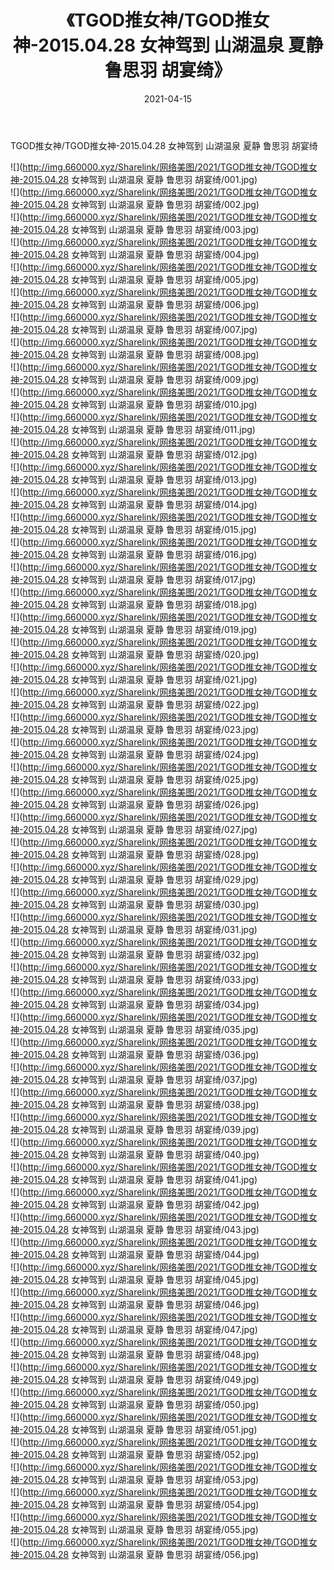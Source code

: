 ﻿---
layout: post
title:  《TGOD推女神/TGOD推女神-2015.04.28 女神驾到 山湖温泉 夏静 鲁思羽 胡宴绮》
date:   2021-04-15
img: http://img.660000.xyz/Sharelink/网络美图/2021/TGOD推女神/TGOD推女神-2015.04.28 女神驾到 山湖温泉 夏静 鲁思羽 胡宴绮/000.jpg
categories: [美女, 清纯, 唯美]
---

TGOD推女神/TGOD推女神-2015.04.28 女神驾到 山湖温泉 夏静 鲁思羽 胡宴绮

 ![](http://img.660000.xyz/Sharelink/网络美图/2021/TGOD推女神/TGOD推女神-2015.04.28 女神驾到 山湖温泉 夏静 鲁思羽 胡宴绮/001.jpg) <br>![](http://img.660000.xyz/Sharelink/网络美图/2021/TGOD推女神/TGOD推女神-2015.04.28 女神驾到 山湖温泉 夏静 鲁思羽 胡宴绮/002.jpg) <br>![](http://img.660000.xyz/Sharelink/网络美图/2021/TGOD推女神/TGOD推女神-2015.04.28 女神驾到 山湖温泉 夏静 鲁思羽 胡宴绮/003.jpg) <br>![](http://img.660000.xyz/Sharelink/网络美图/2021/TGOD推女神/TGOD推女神-2015.04.28 女神驾到 山湖温泉 夏静 鲁思羽 胡宴绮/004.jpg) <br>![](http://img.660000.xyz/Sharelink/网络美图/2021/TGOD推女神/TGOD推女神-2015.04.28 女神驾到 山湖温泉 夏静 鲁思羽 胡宴绮/005.jpg) <br>![](http://img.660000.xyz/Sharelink/网络美图/2021/TGOD推女神/TGOD推女神-2015.04.28 女神驾到 山湖温泉 夏静 鲁思羽 胡宴绮/006.jpg) <br>![](http://img.660000.xyz/Sharelink/网络美图/2021/TGOD推女神/TGOD推女神-2015.04.28 女神驾到 山湖温泉 夏静 鲁思羽 胡宴绮/007.jpg) <br>![](http://img.660000.xyz/Sharelink/网络美图/2021/TGOD推女神/TGOD推女神-2015.04.28 女神驾到 山湖温泉 夏静 鲁思羽 胡宴绮/008.jpg) <br>![](http://img.660000.xyz/Sharelink/网络美图/2021/TGOD推女神/TGOD推女神-2015.04.28 女神驾到 山湖温泉 夏静 鲁思羽 胡宴绮/009.jpg) <br>![](http://img.660000.xyz/Sharelink/网络美图/2021/TGOD推女神/TGOD推女神-2015.04.28 女神驾到 山湖温泉 夏静 鲁思羽 胡宴绮/010.jpg) <br>![](http://img.660000.xyz/Sharelink/网络美图/2021/TGOD推女神/TGOD推女神-2015.04.28 女神驾到 山湖温泉 夏静 鲁思羽 胡宴绮/011.jpg) <br>![](http://img.660000.xyz/Sharelink/网络美图/2021/TGOD推女神/TGOD推女神-2015.04.28 女神驾到 山湖温泉 夏静 鲁思羽 胡宴绮/012.jpg) <br>![](http://img.660000.xyz/Sharelink/网络美图/2021/TGOD推女神/TGOD推女神-2015.04.28 女神驾到 山湖温泉 夏静 鲁思羽 胡宴绮/013.jpg) <br>![](http://img.660000.xyz/Sharelink/网络美图/2021/TGOD推女神/TGOD推女神-2015.04.28 女神驾到 山湖温泉 夏静 鲁思羽 胡宴绮/014.jpg) <br>![](http://img.660000.xyz/Sharelink/网络美图/2021/TGOD推女神/TGOD推女神-2015.04.28 女神驾到 山湖温泉 夏静 鲁思羽 胡宴绮/015.jpg) <br>![](http://img.660000.xyz/Sharelink/网络美图/2021/TGOD推女神/TGOD推女神-2015.04.28 女神驾到 山湖温泉 夏静 鲁思羽 胡宴绮/016.jpg) <br>![](http://img.660000.xyz/Sharelink/网络美图/2021/TGOD推女神/TGOD推女神-2015.04.28 女神驾到 山湖温泉 夏静 鲁思羽 胡宴绮/017.jpg) <br>![](http://img.660000.xyz/Sharelink/网络美图/2021/TGOD推女神/TGOD推女神-2015.04.28 女神驾到 山湖温泉 夏静 鲁思羽 胡宴绮/018.jpg) <br>![](http://img.660000.xyz/Sharelink/网络美图/2021/TGOD推女神/TGOD推女神-2015.04.28 女神驾到 山湖温泉 夏静 鲁思羽 胡宴绮/019.jpg) <br>![](http://img.660000.xyz/Sharelink/网络美图/2021/TGOD推女神/TGOD推女神-2015.04.28 女神驾到 山湖温泉 夏静 鲁思羽 胡宴绮/020.jpg) <br>![](http://img.660000.xyz/Sharelink/网络美图/2021/TGOD推女神/TGOD推女神-2015.04.28 女神驾到 山湖温泉 夏静 鲁思羽 胡宴绮/021.jpg) <br>![](http://img.660000.xyz/Sharelink/网络美图/2021/TGOD推女神/TGOD推女神-2015.04.28 女神驾到 山湖温泉 夏静 鲁思羽 胡宴绮/022.jpg) <br>![](http://img.660000.xyz/Sharelink/网络美图/2021/TGOD推女神/TGOD推女神-2015.04.28 女神驾到 山湖温泉 夏静 鲁思羽 胡宴绮/023.jpg) <br>![](http://img.660000.xyz/Sharelink/网络美图/2021/TGOD推女神/TGOD推女神-2015.04.28 女神驾到 山湖温泉 夏静 鲁思羽 胡宴绮/024.jpg) <br>![](http://img.660000.xyz/Sharelink/网络美图/2021/TGOD推女神/TGOD推女神-2015.04.28 女神驾到 山湖温泉 夏静 鲁思羽 胡宴绮/025.jpg) <br>![](http://img.660000.xyz/Sharelink/网络美图/2021/TGOD推女神/TGOD推女神-2015.04.28 女神驾到 山湖温泉 夏静 鲁思羽 胡宴绮/026.jpg) <br>![](http://img.660000.xyz/Sharelink/网络美图/2021/TGOD推女神/TGOD推女神-2015.04.28 女神驾到 山湖温泉 夏静 鲁思羽 胡宴绮/027.jpg) <br>![](http://img.660000.xyz/Sharelink/网络美图/2021/TGOD推女神/TGOD推女神-2015.04.28 女神驾到 山湖温泉 夏静 鲁思羽 胡宴绮/028.jpg) <br>![](http://img.660000.xyz/Sharelink/网络美图/2021/TGOD推女神/TGOD推女神-2015.04.28 女神驾到 山湖温泉 夏静 鲁思羽 胡宴绮/029.jpg) <br>![](http://img.660000.xyz/Sharelink/网络美图/2021/TGOD推女神/TGOD推女神-2015.04.28 女神驾到 山湖温泉 夏静 鲁思羽 胡宴绮/030.jpg) <br>![](http://img.660000.xyz/Sharelink/网络美图/2021/TGOD推女神/TGOD推女神-2015.04.28 女神驾到 山湖温泉 夏静 鲁思羽 胡宴绮/031.jpg) <br>![](http://img.660000.xyz/Sharelink/网络美图/2021/TGOD推女神/TGOD推女神-2015.04.28 女神驾到 山湖温泉 夏静 鲁思羽 胡宴绮/032.jpg) <br>![](http://img.660000.xyz/Sharelink/网络美图/2021/TGOD推女神/TGOD推女神-2015.04.28 女神驾到 山湖温泉 夏静 鲁思羽 胡宴绮/033.jpg) <br>![](http://img.660000.xyz/Sharelink/网络美图/2021/TGOD推女神/TGOD推女神-2015.04.28 女神驾到 山湖温泉 夏静 鲁思羽 胡宴绮/034.jpg) <br>![](http://img.660000.xyz/Sharelink/网络美图/2021/TGOD推女神/TGOD推女神-2015.04.28 女神驾到 山湖温泉 夏静 鲁思羽 胡宴绮/035.jpg) <br>![](http://img.660000.xyz/Sharelink/网络美图/2021/TGOD推女神/TGOD推女神-2015.04.28 女神驾到 山湖温泉 夏静 鲁思羽 胡宴绮/036.jpg) <br>![](http://img.660000.xyz/Sharelink/网络美图/2021/TGOD推女神/TGOD推女神-2015.04.28 女神驾到 山湖温泉 夏静 鲁思羽 胡宴绮/037.jpg) <br>![](http://img.660000.xyz/Sharelink/网络美图/2021/TGOD推女神/TGOD推女神-2015.04.28 女神驾到 山湖温泉 夏静 鲁思羽 胡宴绮/038.jpg) <br>![](http://img.660000.xyz/Sharelink/网络美图/2021/TGOD推女神/TGOD推女神-2015.04.28 女神驾到 山湖温泉 夏静 鲁思羽 胡宴绮/039.jpg) <br>![](http://img.660000.xyz/Sharelink/网络美图/2021/TGOD推女神/TGOD推女神-2015.04.28 女神驾到 山湖温泉 夏静 鲁思羽 胡宴绮/040.jpg) <br>![](http://img.660000.xyz/Sharelink/网络美图/2021/TGOD推女神/TGOD推女神-2015.04.28 女神驾到 山湖温泉 夏静 鲁思羽 胡宴绮/041.jpg) <br>![](http://img.660000.xyz/Sharelink/网络美图/2021/TGOD推女神/TGOD推女神-2015.04.28 女神驾到 山湖温泉 夏静 鲁思羽 胡宴绮/042.jpg) <br>![](http://img.660000.xyz/Sharelink/网络美图/2021/TGOD推女神/TGOD推女神-2015.04.28 女神驾到 山湖温泉 夏静 鲁思羽 胡宴绮/043.jpg) <br>![](http://img.660000.xyz/Sharelink/网络美图/2021/TGOD推女神/TGOD推女神-2015.04.28 女神驾到 山湖温泉 夏静 鲁思羽 胡宴绮/044.jpg) <br>![](http://img.660000.xyz/Sharelink/网络美图/2021/TGOD推女神/TGOD推女神-2015.04.28 女神驾到 山湖温泉 夏静 鲁思羽 胡宴绮/045.jpg) <br>![](http://img.660000.xyz/Sharelink/网络美图/2021/TGOD推女神/TGOD推女神-2015.04.28 女神驾到 山湖温泉 夏静 鲁思羽 胡宴绮/046.jpg) <br>![](http://img.660000.xyz/Sharelink/网络美图/2021/TGOD推女神/TGOD推女神-2015.04.28 女神驾到 山湖温泉 夏静 鲁思羽 胡宴绮/047.jpg) <br>![](http://img.660000.xyz/Sharelink/网络美图/2021/TGOD推女神/TGOD推女神-2015.04.28 女神驾到 山湖温泉 夏静 鲁思羽 胡宴绮/048.jpg) <br>![](http://img.660000.xyz/Sharelink/网络美图/2021/TGOD推女神/TGOD推女神-2015.04.28 女神驾到 山湖温泉 夏静 鲁思羽 胡宴绮/049.jpg) <br>![](http://img.660000.xyz/Sharelink/网络美图/2021/TGOD推女神/TGOD推女神-2015.04.28 女神驾到 山湖温泉 夏静 鲁思羽 胡宴绮/050.jpg) <br>![](http://img.660000.xyz/Sharelink/网络美图/2021/TGOD推女神/TGOD推女神-2015.04.28 女神驾到 山湖温泉 夏静 鲁思羽 胡宴绮/051.jpg) <br>![](http://img.660000.xyz/Sharelink/网络美图/2021/TGOD推女神/TGOD推女神-2015.04.28 女神驾到 山湖温泉 夏静 鲁思羽 胡宴绮/052.jpg) <br>![](http://img.660000.xyz/Sharelink/网络美图/2021/TGOD推女神/TGOD推女神-2015.04.28 女神驾到 山湖温泉 夏静 鲁思羽 胡宴绮/053.jpg) <br>![](http://img.660000.xyz/Sharelink/网络美图/2021/TGOD推女神/TGOD推女神-2015.04.28 女神驾到 山湖温泉 夏静 鲁思羽 胡宴绮/054.jpg) <br>![](http://img.660000.xyz/Sharelink/网络美图/2021/TGOD推女神/TGOD推女神-2015.04.28 女神驾到 山湖温泉 夏静 鲁思羽 胡宴绮/055.jpg) <br>![](http://img.660000.xyz/Sharelink/网络美图/2021/TGOD推女神/TGOD推女神-2015.04.28 女神驾到 山湖温泉 夏静 鲁思羽 胡宴绮/056.jpg) <br>